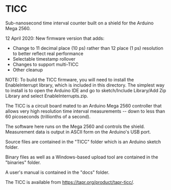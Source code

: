 # TICC
Sub-nanosecond time interval counter built on a shield for the
Arduino Mega 2560.

12 April 2020: New firmware version that adds:

* Change to 11 decimal place (10 ps) rather than 12 place (1 ps)
  resolution to better reflect real performance
* Selectable timestamp rollover
* Changes to support multi-TICC
* Other cleanup

NOTE: To build the TICC firmware, you will need to install the
EnableInterrupt library, which is included in this directory.  The
simplest way to install is to open the Arduino IDE and go to
sketch/Include Library/Add Zip Library and select EnableInterrupts.zip.

The TICC is a circuit board mated to an Arduino Mega 2560 controller that 
allows very high resolution time interval measurements -- down to less than 
60 picoseconds (trillionths of a second).  

The software here runs on the Mega 2560 and controls the shield.  Measurement 
data is output in ASCII form on the Arduino's USB port.

Source files are contained in the "TICC" folder which is an Arduino
sketch folder.

Binary files as well as a Windows-based upload tool are contained in
the "binaries" folder.

A user's manual is contained in the "docs" folder.

The TICC is available from https://tapr.org/product/tapr-ticc/.
